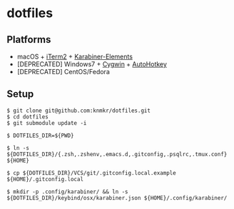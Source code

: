 # dotfiles

## Platforms

- macOS + [iTerm2](https://www.iterm2.com) + [Karabiner-Elements](https://pqrs.org/osx/karabiner/)
- [DEPRECATED] Windows7 + [Cygwin](https://www.cygwin.com) + [AutoHotkey](http://www.autohotkey.com)
- [DEPRECATED] CentOS/Fedora

## Setup

```
$ git clone git@github.com:knmkr/dotfiles.git
$ cd dotfiles
$ git submodule update -i

$ DOTFILES_DIR=${PWD}

$ ln -s ${DOTFILES_DIR}/{.zsh,.zshenv,.emacs.d,.gitconfig,.psqlrc,.tmux.conf} ${HOME}

$ cp ${DOTFILES_DIR}/VCS/git/.gitconfig.local.example ${HOME}/.gitconfig.local

$ mkdir -p .config/karabiner/ && ln -s ${DOTFILES_DIR}/keybind/osx/karabiner.json ${HOME}/.config/karabiner/
```
